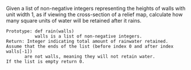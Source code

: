 Given a list of non-negative integers representing the heights of walls with
unit width 1, as if viewing the cross-section of a relief map, calculate how
many square units of water will be retained after it rains.

    Prototype: def rain(walls)
               walls is a list of non-negative integers.
    Return: Integer indicating total amount of rainwater retained.
    Assume that the ends of the list (before index 0 and after index walls[-1])
           are not walls, meaning they will not retain water.
    If the list is empty return 0.